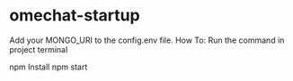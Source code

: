# omechat-startup
Add your MONGO_URI to the config.env file. 
How To: 
Run the command in project terminal

npm Install
npm start
